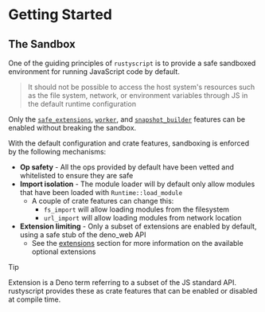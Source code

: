 # Getting Started
## The Sandbox

One of the guiding principles of `rustyscript` is to provide a safe sandboxed environment for running JavaScript code by default.
> It should not be possible to access the host system's resources such as the file system, network, or environment variables through JS in the default runtime configuration

Only the [`safe_extensions`](../extensions/safe_extensions.md), [`worker`](../advanced/multithreading.md), and [`snapshot_builder`](../advanced/snapshots.md) features can be enabled without breaking the sandbox.

With the default configuration and crate features, sandboxing is enforced by the following mechanisms:
- **Op safety** - All the ops provided by default have been vetted and whitelisted to ensure they are safe
- **Import isolation** - The module loader will by default only allow modules that have been loaded with `Runtime::load_module`
    - A couple of crate features can change this:
        - `fs_import` will allow loading modules from the filesystem
        - `url_import` will allow loading modules from network location
- **Extension limiting** - Only a subset of extensions are enabled by default, using a safe stub of the deno_web API
    - See the [extensions](../extensions/README.md) section for more information on the available optional extensions

> [!TIP]
> Extension is a Deno term referring to a subset of the JS standard API.
> rustyscript provides these as crate features that can be enabled or disabled at compile time.